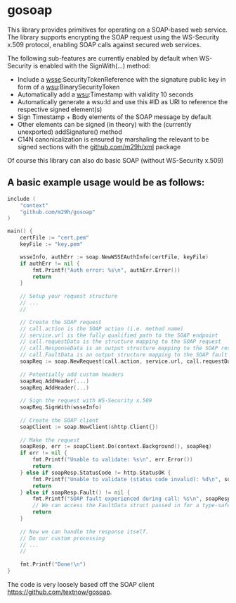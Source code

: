 # gosoap

This library provides primitives for operating on a SOAP-based web service. The library supports encrypting the SOAP request using the WS-Security x.509 protocol, enabling SOAP calls against secured web services.

The following sub-features are currently enabled by default when WS-Security is enabled with the SignWith(...) method:
- Include a [wsse](http://docs.oasis-open.org/wss/2004/01/oasis-200401-wss-wssecurity-secext-1.0.xsd):SecurityTokenReference with the signature public key in form of a [wsu](http://docs.oasis-open.org/wss/2004/01/oasis-200401-wss-wssecurity-utility-1.0.xsd):BinarySecurityToken
- Automatically add a [wsu](http://docs.oasis-open.org/wss/2004/01/oasis-200401-wss-wssecurity-utility-1.0.xsd):Timestamp with validity 10 seconds  
- Automatically generate a wsu:Id and use this #ID as URI to reference the respective signed element(s) 
- Sign Timestamp + Body elements of the SOAP message by default
- Other elements can be signed (in theory) with the (currently unexported) addSignature() method
- C14N canonicalization is ensured by marshaling the relevant to be signed sections with the [github.com/m29h/xml](https://github.com/m29h/xml) package

Of course this library can also do basic SOAP (without WS-Security x.509)

## A basic example usage would be as follows:

```go
include (
    "context"
    "github.com/m29h/gosoap"
)

main() {
	certFile := "cert.pem"
	keyFile := "key.pem"

	wsseInfo, authErr := soap.NewWSSEAuthInfo(certFile, keyFile)
	if authErr != nil {
		fmt.Printf("Auth error: %s\n", authErr.Error())
		return
	}
	
	// Setup your request structure
	// ...
	//

    // Create the SOAP request
    // call.action is the SOAP action (i.e. method name)
    // service.url is the fully qualified path to the SOAP endpoint
    // call.requestData is the structure mapping to the SOAP request
    // call.ResponseData is an output structure mapping to the SOAP response
    // call.FaultData is an output structure mapping to the SOAP fault details
    soapReq := soap.NewRequest(call.action, service.url, call.requestData, call.ResponseData, call.FaultData)
    
    // Potentially add custom headers
    soapReq.AddHeader(...)
    soapReq.AddHeader(...)
    
    // Sign the request with WS-Security x.509
    soapReq.SignWith(wsseInfo)
    
    // Create the SOAP client
    soapClient := soap.NewClient(&http.Client{})
    
    // Make the request
    soapResp, err := soapClient.Do(context.Background(), soapReq)
	if err != nil {
		fmt.Printf("Unable to validate: %s\n", err.Error())
		return
	} else if soapResp.StatusCode != http.StatusOK {
		fmt.Printf("Unable to validate (status code invalid): %d\n", soapResp.StatusCode)
		return
	} else if soapResp.Fault() != nil {
		fmt.Printf("SOAP fault experienced during call: %s\n", soapResp.Fault().Error())
		// We can access the FaultData struct passed in for a type-safe way to get at the details.
		return
	}
	
	// Now we can handle the response itself.
	// Do our custom processing
	// ...
	//
	
	fmt.Printf("Done!\n")
}
```

The code is very loosely based off the SOAP client https://github.com/textnow/gosoap.
